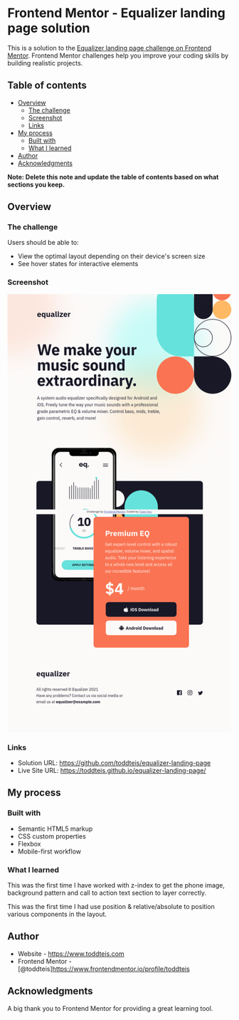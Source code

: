 # Frontend Mentor - Equalizer landing page solution

This is a solution to the [Equalizer landing page challenge on Frontend Mentor](https://www.frontendmentor.io/challenges/equalizer-landing-page-7VJ4gp3DE). Frontend Mentor challenges help you improve your coding skills by building realistic projects. 

## Table of contents

- [Overview](#overview)
  - [The challenge](#the-challenge)
  - [Screenshot](#screenshot)
  - [Links](#links)
- [My process](#my-process)
  - [Built with](#built-with)
  - [What I learned](#what-i-learned)
- [Author](#author)
- [Acknowledgments](#acknowledgments)

**Note: Delete this note and update the table of contents based on what sections you keep.**

## Overview

### The challenge

Users should be able to:

- View the optimal layout depending on their device's screen size
- See hover states for interactive elements

### Screenshot

![](./assets/Screenshot.png)

### Links

- Solution URL: https://github.com/toddteis/equalizer-landing-page
- Live Site URL: https://toddteis.github.io/equalizer-landing-page/

## My process

### Built with

- Semantic HTML5 markup
- CSS custom properties
- Flexbox
- Mobile-first workflow

### What I learned

This was the first time I have worked with z-index to get the phone image, background pattern and call to action text section to layer correctly.

This was the first time I had use position & relative/absolute to position various components in the layout.

## Author

- Website - https://www.toddteis.com
- Frontend Mentor - [@toddteis]https://www.frontendmentor.io/profile/toddteis

## Acknowledgments

A big thank you to Frontend Mentor for providing a great learning tool.